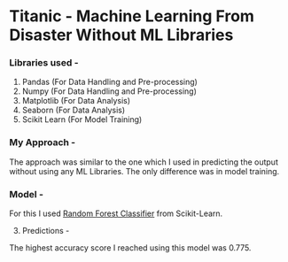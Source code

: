 # Titanic - Machine Learning From Disaster Without ML Libraries

### Libraries used - 

1. Pandas (For Data Handling and Pre-processing)
2. Numpy (For Data Handling and Pre-processing)
3. Matplotlib (For Data Analysis)
4. Seaborn (For Data Analysis)
5. Scikit Learn (For Model Training) 

### My Approach - 

The approach was similar to the one which I used in predicting the output without using any ML Libraries. The only difference was in model training.

### Model -

For this I used [Random Forest Classifier](https://scikit-learn.org/stable/modules/generated/sklearn.ensemble.RandomForestClassifier.html) from Scikit-Learn.

3. Predictions -

The highest accuracy score I reached using this model was 0.775.

